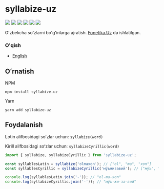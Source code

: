 # syllabize-uz

[![](https://github.com/Diyorbek/syllabize-uz/workflows/Build/badge.svg?branch=master)](https://github.com/diyorbek/syllabize-uz/actions)
[![](https://codecov.io/gh/Diyorbek/syllabize-uz/branch/master/graph/badge.svg)](https://codecov.io/gh/diyorbek/syllabize-uz)
[![](https://img.shields.io/npm/v/syllabize-uz)](https://npmjs.com/syllabize-uz)
[![](https://img.shields.io/npm/types/syllabize-uz)](https://npmjs.com/syllabize-uz)
[![](https://img.shields.io/bundlephobia/minzip/syllabize-uz)](https://bundlephobia.com/result?p=syllabize-uz)
[![](https://img.shields.io/npm/l/syllabize-uz)](https://npmjs.com/syllabize-uz)

Oʻzbekcha soʻzlarni boʻgʻinlarga ajratish. [Fonetika.Uz](https://fonetika.uz/) da ishlatilgan.

### Oʻqish

- [English](https://github.com/diyorbek/syllabize-uz/blob/master/README.md)

## Oʻrnatish

NPM

```
npm install syllabize-uz
```

Yarn

```
yarn add syllabize-uz
```

## Foydalanish

Lotin alifbosidagi soʻzlar uchun: `syllabize(word)`

Kirill alifbosidagi soʻzlar uchun: `syllabizeCyrillic(word)`

```js
import { syllabize, syllabizeCyrillic } from 'syllabize-uz';

const syllablesLatin = syllabize('olmaxon'); // ["ol", "ma", "xon"]
const syllablesCyrillic = syllabizeCyrillic('мўъжизавий'); // ["мўъ", "жи", "за", "вий"]

console.log(syllablesLatin.join('-')); // "ol-ma-xon"
console.log(syllabizeCyrillic.join('-')); // "мўъ-жи-за-вий"
```

